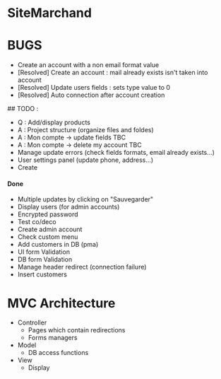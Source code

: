 # SiteMarchand

# BUGS
* Create an account with a non email format value
* [Resolved] Create an account : mail already exists isn't taken into account
* [Resolved] Update users fields : sets type value to 0 
* [Resolved] Auto connection after account creation


## TODO :
* Q : Add/display products
* A : Project structure (organize files and foldes)
* A : Mon compte -> update fields TBC
* A : Mon compte -> delete my account TBC
* Manage update errors (check fields formats, email already exists...)
* User settings panel (update phone, address...)
* Create 


#### Done
* Multiple updates by clicking on "Sauvegarder"
* Display users (for admin accounts)
* Encrypted password
* Test co/deco
* Create admin account
* Check custom menu
* Add customers in DB (pma)
* UI form Validation
* DB form Validation
* Manage header redirect (connection failure) 
* Insert customers

# MVC Architecture
* Controller
	* Pages which contain redirections 
	* Forms managers
* Model
	* DB access functions
* View 
	* Display
